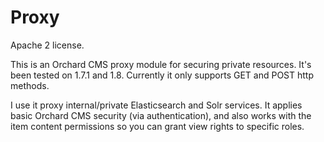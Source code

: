 Proxy
=====

Apache 2 license.

This is an Orchard CMS proxy module for securing private resources.  It's been tested on 1.7.1 and 1.8.  Currently it only supports GET and POST http methods.

I use it proxy internal/private Elasticsearch and Solr services.  It applies basic Orchard CMS security (via authentication), and also works with the item content permissions so you can grant view rights to specific roles.
